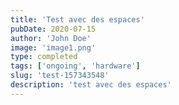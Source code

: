 ```yaml
---
title: 'Test avec des espaces'
pubDate: 2020-07-15
author: 'John Doe'
image: 'image1.png'
type: completed
tags: ['ongoing', 'hardware']
slug: 'test-157343548'
description: 'test avec des espaces'
---
```

